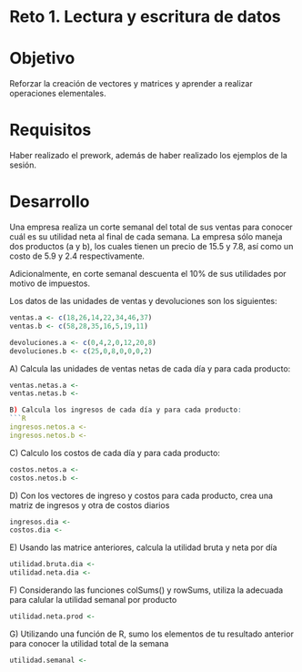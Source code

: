 # Reto 1. Lectura y escritura de datos 

# Objetivo
Reforzar la creación de vectores y matrices y aprender a realizar operaciones elementales.

# Requisitos
Haber realizado el prework, además de haber realizado los ejemplos de la sesión.

# Desarrollo

Una empresa realiza un corte semanal del total de sus ventas para conocer cuál es su
utilidad neta al final de cada semana. La empresa sólo maneja dos productos (a y b),
los cuales tienen un precio de 15.5 y 7.8, así como un costo de 5.9 y 2.4 respectivamente.

Adicionalmente, en corte semanal descuenta el 10% de sus utilidades por motivo de 
impuestos.

Los datos de las unidades de ventas y devoluciones son los siguientes:
```R
ventas.a <- c(18,26,14,22,34,46,37)
ventas.b <- c(58,28,35,16,5,19,11)

devoluciones.a <- c(0,4,2,0,12,20,8)
devoluciones.b <- c(25,0,8,0,0,0,2)
```

A) Calcula las unidades de ventas netas de cada día y para cada producto:
```R
ventas.netas.a <- 
ventas.netas.b <- 

B) Calcula los ingresos de cada día y para cada producto:
```R
ingresos.netos.a <- 
ingresos.netos.b <- 
```

C) Calculo los costos de cada día y para cada producto:
```R
costos.netos.a <- 
costos.netos.b <- 
```

D) Con los vectores de ingreso y costos para cada producto, crea una matriz de
ingresos y otra de costos diarios
```R
ingresos.dia <- 
costos.dia <- 
```

E) Usando las matrice anteriores, calcula la utilidad bruta y neta por día
```R
utilidad.bruta.dia <- 
utilidad.neta.dia <- 
```

F) Considerando las funciones colSums() y rowSums, utiliza la adecuada para calular
la utilidad semanal por producto
```R
utilidad.neta.prod <-
```

G) Utilizando una función de R, sumo los elementos de tu resultado anterior para 
conocer la utilidad total de la semana
```R
utilidad.semanal <- 
```

